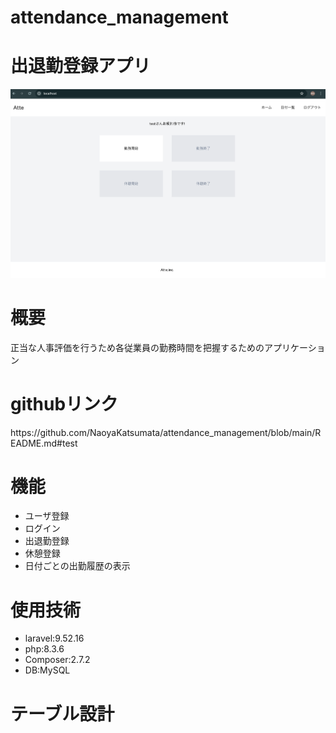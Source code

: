 # attendance_management
<h1>出退勤登録アプリ</h1>
<img src="/topscreen.png">
<h1>概要</h1>
<p>正当な人事評価を行うため各従業員の勤務時間を把握するためのアプリケーション</p>
<h1>githubリンク</h1>
<p>https://github.com/NaoyaKatsumata/attendance_management/blob/main/README.md#test</p>
<h1>機能</h1>
<ul>
    <li>ユーザ登録</li>
    <li>ログイン</li>
    <li>出退勤登録</li>
    <li>休憩登録</li>
    <li>日付ごとの出勤履歴の表示</li>
</ul>
<h1>使用技術</h1>
<ul>
    <li>laravel:9.52.16</li>
    <li>php:8.3.6</li>
    <li>Composer:2.7.2</li>
    <li>DB:MySQL</li>
</ul>
<h1>テーブル設計</h1>
